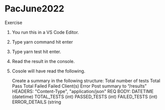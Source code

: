 # PacJune2022
Exercise 

1. You run this in a VS Code Editor. 
2. Type yarn command hit enter
3. Type yarn test hit enter.
4. Read the result in the console.
5. Cosole will have read the following. 



    Create a summary in the following structure:
    Total number of tests
    Total Pass
    Total Failed
    Failed Client(s)
    Error
    Post summary to “/results”
    HEADERS:
    "Content-Type", "application/json"
    REQ BODY:
    DATETIME (datetime)
    TOTAL_TESTS (int)
    PASSED_TESTS (int)
    FAILED_TESTS (int)
    ERROR_DETAILS (string
